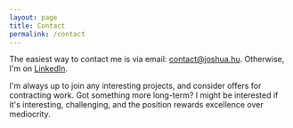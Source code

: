 ```yaml
---
layout: page
title: Contact
permalink: /contact
---
```


The easiest way to contact me is via email: [contact@joshua.hu](mailto:contact@joshua.hu). Otherwise, I'm on [LinkedIn](https://www.linkedin.com/in/joshua-alexander-rogers/). 

I'm always up to join any interesting projects, and consider offers for contracting work. Got something more long-term? I might be interested if it's interesting, challenging, and the position rewards excellence over mediocrity.

